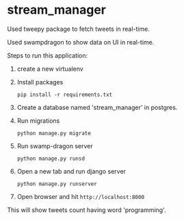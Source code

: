 # stream_manager

Used tweepy package to fetch tweets in real-time.

Used swampdragon to show data on UI in real-time.

Steps to run this application:

1. create a new virtualenv

2. Install packages

    ``` pip install -r requirements.txt ```

3. Create a database named 'stream_manager' in postgres.

4. Run migrations

    ``` python manage.py migrate ```

5. Run swamp-dragon server

    ``` python manage.py runsd ```

6. Open a new tab and run django server

    ``` python manage.py runserver ```

7. Open browser and hit
    ``` http://localhost:8000 ```
    
This will show tweets count having word 'programming'.

